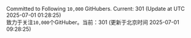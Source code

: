Committed to Following `10,000` GitHubers. Current: <!-- FOLLOWING_COUNT -->301<!-- FOLLOWING_COUNT --> (Update at UTC <!-- LAST_UPDATED -->2025-07-01 01:28:25<!-- LAST_UPDATED -->)<br>
致力于关注`10,000`个GitHuber。当前：<!-- FOLLOWING_COUNT -->301<!-- FOLLOWING_COUNT --> (更新于北京时间 <!-- LAST_UPDATED_CST -->2025-07-01 09:28:25<!-- LAST_UPDATED_CST -->)

